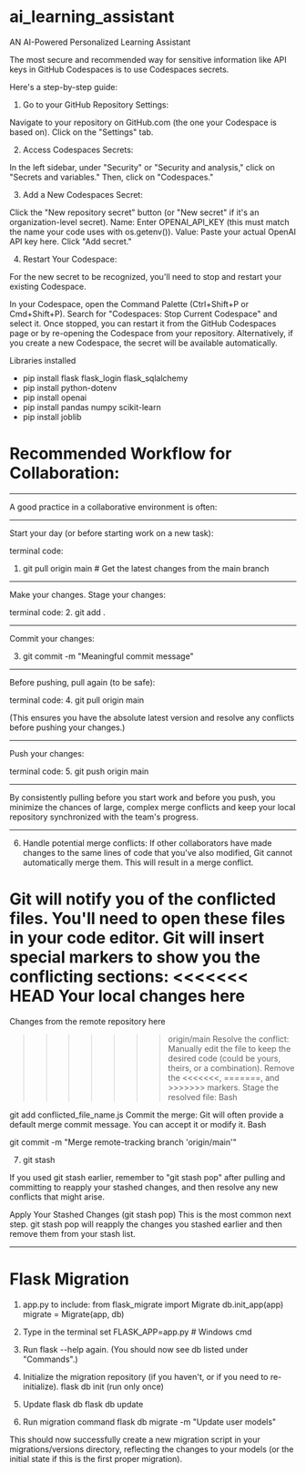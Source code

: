 # ai_learning_assistant
AN AI-Powered Personalized Learning Assistant

The most secure and recommended way for sensitive information like API keys in GitHub Codespaces is to use Codespaces secrets.

Here's a step-by-step guide:

1. Go to your GitHub Repository Settings:

Navigate to your repository on GitHub.com (the one your Codespace is based on).
Click on the "Settings" tab.

2. Access Codespaces Secrets:

In the left sidebar, under "Security" or "Security and analysis," click on "Secrets and variables."
Then, click on "Codespaces."

3. Add a New Codespaces Secret:

Click the "New repository secret" button (or "New secret" if it's an organization-level secret).
Name: Enter OPENAI_API_KEY (this must match the name your code uses with os.getenv()).
Value: Paste your actual OpenAI API key here.
Click "Add secret."

4. Restart Your Codespace:

For the new secret to be recognized, you'll need to stop and restart your existing Codespace.

In your Codespace, open the Command Palette (Ctrl+Shift+P or Cmd+Shift+P).
Search for "Codespaces: Stop Current Codespace" and select it.
Once stopped, you can restart it from the GitHub Codespaces page or by re-opening the Codespace from your repository.
Alternatively, if you create a new Codespace, the secret will be available automatically.

Libraries installed
- pip install flask flask_login flask_sqlalchemy
- pip install python-dotenv
- pip install openai
- pip install pandas numpy scikit-learn
- pip install joblib


# Recommended Workflow for Collaboration:
_______________________________________________________________
A good practice in a collaborative environment is often:
_______________________________________________________________
Start your day (or before starting work on a new task):

terminal code:
1. git pull origin main  # Get the latest changes from the main branch
_______________________________________________________________
Make your changes.
Stage your changes:

terminal code:
2. git add .
_______________________________________________________________
Commit your changes:

3. git commit -m "Meaningful commit message"
_______________________________________________________________
Before pushing, pull again (to be safe):

terminal code:
4. git pull origin main

(This ensures you have the absolute latest version and resolve any conflicts before pushing your changes.)
_______________________________________________________________
Push your changes:

terminal code:
5. git push origin main
_______________________________________________________________
By consistently pulling before you start work and before you push, you minimize the chances of large, complex merge conflicts and keep your local repository synchronized with the team's progress.
______________________________________________________________
6. Handle potential merge conflicts:
If other collaborators have made changes to the same lines of code that you've also modified, Git cannot automatically merge them. This will result in a merge conflict.

Git will notify you of the conflicted files.
You'll need to open these files in your code editor. Git will insert special markers to show you the conflicting sections:
<<<<<<< HEAD
Your local changes here
=======
Changes from the remote repository here
>>>>>>> origin/main
Resolve the conflict: Manually edit the file to keep the desired code (could be yours, theirs, or a combination). Remove the <<<<<<<, =======, and >>>>>>> markers.
Stage the resolved file:
Bash

git add conflicted_file_name.js
Commit the merge: Git will often provide a default merge commit message. You can accept it or modify it.
Bash

git commit -m "Merge remote-tracking branch 'origin/main'"

7. git stash

If you used git stash earlier, remember to "git stash pop" after pulling and committing to reapply your stashed changes, and then resolve any new conflicts that might arise.

Apply Your Stashed Changes (git stash pop)
This is the most common next step. git stash pop will reapply the changes you stashed earlier and then remove them from your stash list.
________________________________________________________________

# Flask Migration

1. app.py to include: 
    from flask_migrate import Migrate 
    db.init_app(app)
    migrate = Migrate(app, db) 

2. Type in the terminal
    set FLASK_APP=app.py    # Windows cmd

3. Run flask --help again.
    (You should now see db listed under "Commands".)

4. Initialize the migration repository (if you haven't, or if you need to re-initialize).
    flask db init (run only once)

5. Update flask db
    flask db update

6. Run migration command
    flask db migrate -m "Update user models"

This should now successfully create a new migration script in your migrations/versions directory, reflecting the changes to your models (or the initial state if this is the first proper migration).